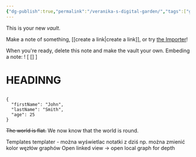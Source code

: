 ```yaml
---
{"dg-publish":true,"permalink":"/veranika-s-digital-garden/","tags":["gardenEntry"]}
---
```




This is your new *vault*.

Make a note of something, [[create a link\|create a link]], or try [the Importer](https://help.obsidian.md/Plugins/Importer)!

When you're ready, delete this note and make the vault your own.
Embeding a  note: ! [ [] ]


<div class="transclusion internal-embed is-loaded"><div class="markdown-embed">



#    HEADINNG
##
```  
{  
  "firstName": "John",  
  "lastName": "Smith",  
  "age": 25  
}  
```





~~The world is flat.~~ We now know that the world is round.


</div></div>



Templates
templater - można wyświetlac notatki z dziś np.
można zmienić kolor węzłów graphów
Open linked view -> open local graph for depth